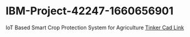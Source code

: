 # IBM-Project-42247-1660656901
IoT Based Smart Crop Protection System for Agriculture
  [Tinker Cad Link](https://https://www.tinkercad.com/things/lqJkmdAfRs1)
